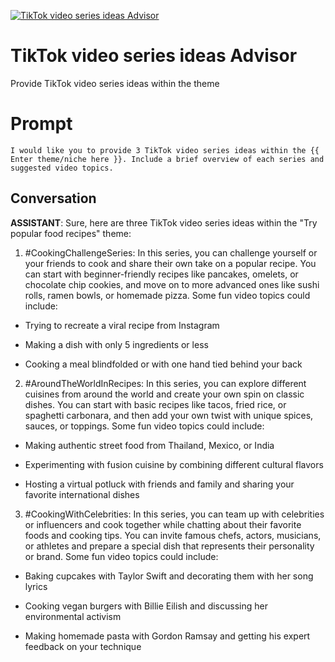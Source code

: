 
[![TikTok video series ideas Advisor ](https://flow-prompt-covers.s3.us-west-1.amazonaws.com/icon/minimalist/mini_14.png)]()
# TikTok video series ideas Advisor  
Provide TikTok video series ideas within the theme

# Prompt

```
I would like you to provide 3 TikTok video series ideas within the {{ Enter theme/niche here }}. Include a brief overview of each series and suggested video topics.
```

## Conversation

**ASSISTANT**: Sure, here are three TikTok video series ideas within the "Try popular food recipes" theme:



1. #CookingChallengeSeries: In this series, you can challenge yourself or your friends to cook and share their own take on a popular recipe. You can start with beginner-friendly recipes like pancakes, omelets, or chocolate chip cookies, and move on to more advanced ones like sushi rolls, ramen bowls, or homemade pizza. Some fun video topics could include:

- Trying to recreate a viral recipe from Instagram

- Making a dish with only 5 ingredients or less

- Cooking a meal blindfolded or with one hand tied behind your back



2. #AroundTheWorldInRecipes: In this series, you can explore different cuisines from around the world and create your own spin on classic dishes. You can start with basic recipes like tacos, fried rice, or spaghetti carbonara, and then add your own twist with unique spices, sauces, or toppings. Some fun video topics could include:

- Making authentic street food from Thailand, Mexico, or India

- Experimenting with fusion cuisine by combining different cultural flavors

- Hosting a virtual potluck with friends and family and sharing your favorite international dishes



3. #CookingWithCelebrities: In this series, you can team up with celebrities or influencers and cook together while chatting about their favorite foods and cooking tips. You can invite famous chefs, actors, musicians, or athletes and prepare a special dish that represents their personality or brand. Some fun video topics could include:

- Baking cupcakes with Taylor Swift and decorating them with her song lyrics

- Cooking vegan burgers with Billie Eilish and discussing her environmental activism

- Making homemade pasta with Gordon Ramsay and getting his expert feedback on your technique


